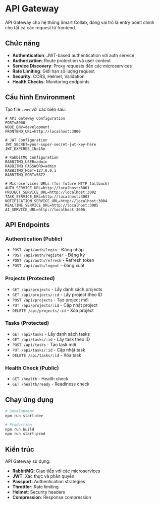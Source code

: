 # API Gateway

API Gateway cho hệ thống Smart Collab, đóng vai trò là entry point chính cho tất cả các request từ frontend.

## Chức năng

- **Authentication**: JWT-based authentication với auth service
- **Authorization**: Route protection và user context
- **Service Discovery**: Proxy requests đến các microservices
- **Rate Limiting**: Giới hạn số lượng request
- **Security**: CORS, Helmet, Validation
- **Health Checks**: Monitoring endpoints

## Cấu hình Environment

Tạo file `.env` với các biến sau:

```env
# API Gateway Configuration
PORT=8000
NODE_ENV=development
FRONTEND_URL=http://localhost:3000

# JWT Configuration
JWT_SECRET=your-super-secret-jwt-key-here
JWT_EXPIRES_IN=15m

# RabbitMQ Configuration
RABBITMQ_USER=admin
RABBITMQ_PASSWORD=admin
RABBITMQ_HOST=127.0.0.1
RABBITMQ_PORT=5672

# Microservices URLs (for future HTTP fallback)
AUTH_SERVICE_URL=http://localhost:3001
PROJECT_SERVICE_URL=http://localhost:3002
TASK_SERVICE_URL=http://localhost:3003
NOTIFICATION_SERVICE_URL=http://localhost:3004
REALTIME_SERVICE_URL=http://localhost:3005
AI_SERVICE_URL=http://localhost:3006
```

## API Endpoints

### Authentication (Public)
- `POST /api/auth/login` - Đăng nhập
- `POST /api/auth/register` - Đăng ký
- `POST /api/auth/refresh` - Refresh token
- `POST /api/auth/logout` - Đăng xuất

### Projects (Protected)
- `GET /api/projects` - Lấy danh sách projects
- `GET /api/projects/:id` - Lấy project theo ID
- `POST /api/projects` - Tạo project mới
- `PUT /api/projects/:id` - Cập nhật project
- `DELETE /api/projects/:id` - Xóa project

### Tasks (Protected)
- `GET /api/tasks` - Lấy danh sách tasks
- `GET /api/tasks/:id` - Lấy task theo ID
- `POST /api/tasks` - Tạo task mới
- `PUT /api/tasks/:id` - Cập nhật task
- `DELETE /api/tasks/:id` - Xóa task

### Health Check (Public)
- `GET /health` - Health check
- `GET /health/ready` - Readiness check

## Chạy ứng dụng

```bash
# Development
npm run start:dev

# Production
npm run build
npm run start:prod
```

## Kiến trúc

API Gateway sử dụng:
- **RabbitMQ**: Giao tiếp với các microservices
- **JWT**: Xác thực và phân quyền
- **Passport**: Authentication strategies
- **Throttler**: Rate limiting
- **Helmet**: Security headers
- **Compression**: Response compression